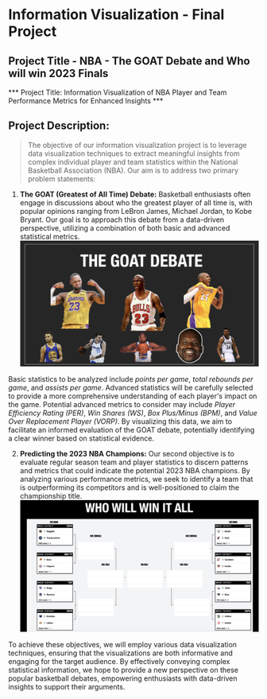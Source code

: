 # Information Visualization -  Final Project
## Project Title - NBA - The GOAT Debate and Who will win 2023 Finals


*** Project Title: Information Visualization of NBA Player and Team Performance Metrics for Enhanced Insights ***


## Project Description:

> The objective of our information visualization project is to leverage data visualization techniques to extract meaningful insights from complex individual player and team statistics within the National Basketball Association (NBA). Our aim is to address two primary problem statements:

1. **The GOAT (Greatest of All Time) Debate:** Basketball enthusiasts often engage in discussions about who the greatest player of all time is, with popular opinions ranging from LeBron James, Michael Jordan, to Kobe Bryant. Our goal is to approach this debate from a data-driven perspective, utilizing a combination of both basic and advanced statistical metrics.
![Image of NBA players](goat_debate.png)

Basic statistics to be analyzed include *points per game*, *total rebounds per game*, and *assists per game*. Advanced statistics will be carefully selected to provide a more comprehensive understanding of each player's impact on the game. Potential advanced metrics to consider may include *Player Efficiency Rating (PER)*, *Win Shares (WS)*, *Box Plus/Minus (BPM)*, and *Value Over Replacement Player (VORP)*. By visualizing this data, we aim to facilitate an informed evaluation of the GOAT debate, potentially identifying a clear winner based on statistical evidence.

2. **Predicting the 2023 NBA Champions:** Our second objective is to evaluate regular season team and player statistics to discern patterns and metrics that could indicate the potential 2023 NBA champions. By analyzing various performance metrics, we seek to identify a team that is outperforming its competitors and is well-positioned to claim the championship title.
![Image of Potential Champions](champions.png)

To achieve these objectives, we will employ various data visualization techniques, ensuring that the visualizations are both informative and engaging for the target audience. By effectively conveying complex statistical information, we hope to provide a new perspective on these popular basketball debates, empowering enthusiasts with data-driven insights to support their arguments.


